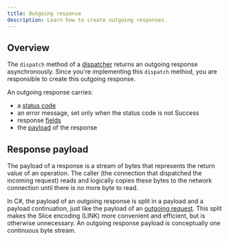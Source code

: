 ```yaml
---
title: Outgoing response
description: Learn how to create outgoing responses.
---
```


## Overview

The `dispatch` method of a [dispatcher](dispatch-pipeline#the-dispatcher-abstraction) returns an outgoing response
asynchronously. Since you're implementing this `dispatch` method, you are responsible to create this outgoing response.

An outgoing response carries:

- a [status code](../invocation/incoming-response#status-code)
- an error message, set only when the status code is not Success
- response [fields](../invocation/incoming-response#response-fields)
- the [payload](#response-payload) of the response

## Response payload

The payload of a response is a stream of bytes that represents the return value of an operation. The caller (the
connection that dispatched the incoming request) reads and logically copies these bytes to the network connection until
there is no more byte to read.

In C#, the payload of an outgoing response is split in a payload and a payload continuation, just like the payload
of an [outgoing request](../invocation/outgoing-request). This split makes the Slice encoding (LINK) more convenient and
efficient, but is otherwise unnecessary. An outgoing response payload is conceptually one continuous byte stream.
